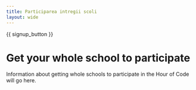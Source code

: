 ```yaml
---
title: Participarea intregii scoli
layout: wide
---
```


{{ signup_button }}

# Get your whole school to participate

Information about getting whole schools to participate in the Hour of Code will go here.